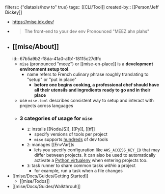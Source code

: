 filters:: {"diataxis/how to" true}
tags:: [[CLI/Tool]] 
created-by:: [[Person/Jeff Dickey]]

- https://mise.jdx.dev/
- > The front-end to your dev env
  Pronounced "MEEZ ahn plahs"
- ## [[mise/About]]
  id:: 67b5a9b2-f8da-41a0-a1b1-18115c27dffc
	- `mise` (pronounced "meez") or [[mise-en-place]] is a **development environment setup tool**.
		- name refers to French culinary phrase roughly translating to "setup" or "put in place"
			- **before one begins cooking, a professional chef should have all their utensils and ingredients ready to go and in their place**
	- use `mise.toml` describes consistent way to setup and interact with projects across languages
	- ### 3 categories of usage for `mise`
		- `1`: installs [[NodeJS]], [[Py]], [[tf]]
			- specify versions of tools per project
			- `mise` supports [hundreds](https://mise.jdx.dev/plugins.html) of dev tools
		- `2`: manages [[EnvVar]]s
			- lets you specify configuration like `AWS_ACCESS_KEY_ID` that may differ between projects. It can also be used to automatically activate a [Python virtualenv](https://mise.jdx.dev/lang/python.html) when entering projects too.
		- `3`: task runner to share common tasks *within* a project
			- for example, run a task when a file changes
- [[mise/Docs/Guides/Getting Started]]
	- [[mise/Todos]]
- [[mise/Docs/Guides/Walkthrouh]]